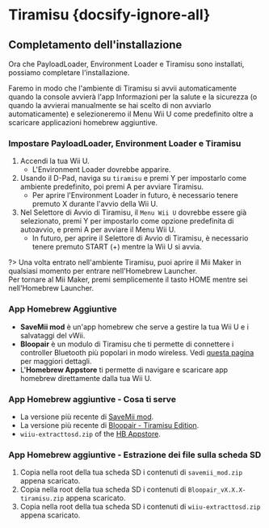# Tiramisu {docsify-ignore-all}

## Completamento dell'installazione

Ora che PayloadLoader, Environment Loader e Tiramisu sono installati, possiamo completare l'installazione.

Faremo in modo che l'ambiente di Tiramisu si avvii automaticamente quando la console avvierà l'app Informazioni per la salute e la sicurezza (o quando la avvierai manualmente se hai scelto di non avviarlo automaticamente) e selezioneremo il Menu Wii U come predefinito oltre a scaricare applicazioni homebrew aggiuntive.

### Impostare PayloadLoader, Environment Loader e Tiramisu

1. Accendi la tua Wii U.
    - L'Environment Loader dovrebbe apparire.
1. Usando il D-Pad, naviga su `tiramisu` e premi Y per impostarlo come ambiente predefinito, poi premi A per avviare Tiramisu.
    - Per aprire l'Environment Loader in futuro, è necessario tenere premuto X durante l'avvio della Wii U.
1. Nel Selettore di Avvio di Tiramisu, il `Menu Wii U` dovrebbe essere già selezionato, premi Y per impostarlo come opzione predefinita di autoavvio, e premi A per avviare il Menu Wii U.
    - In futuro, per aprire il Selettore di Avvio di Tiramisu, è necessario tenere premuto START (+) mentre la Wii U si avvia.

?> Una volta entrato nell'ambiente Tiramisu, puoi aprire il Mii Maker in qualsiasi momento per entrare nell'Homebrew Launcher. <br>Per tornare al Mii Maker, premi semplicemente il tasto HOME mentre sei nell'Homebrew Launcher.

### App Homebrew Aggiuntive

- **SaveMii mod** è un'app homebrew che serve a gestire la tua Wii U e i salvataggi del vWii.
- **Bloopair** è un modulo di Tiramisu che ti permette di connettere i controller Bluetooth più popolari in modo wireless. Vedi [questa pagina](https://gbatemp.net/threads/bloopair-connect-controllers-from-other-consoles-natively.594289/) per maggiori dettagli.
- L'**Homebrew Appstore** ti permette di navigare e scaricare app homebrew direttamente dalla tua Wii U.

### App Homebrew aggiuntive - Cosa ti serve

- La versione più recente di [SaveMii mod](https://wiiubru.com/appstore/zips/savemii_mod.zip).
- La versione più recente di [Bloopair - Tiramisu Edition](https://github.com/GaryOderNichts/Bloopair/releases).
- `wiiu-extracttosd.zip` of the [HB Appstore](https://github.com/fortheusers/hb-appstore/releases/).

### App Homebrew aggiuntive - Estrazione dei file sulla scheda SD

1. Copia nella root della tua scheda SD i contenuti di `savemii_mod.zip` appena scaricato.
1. Copia nella root della tua scheda SD i contenuti di `Bloopair_vX.X.X-tiramisu.zip` appena scaricato.
1. Copia nella root della tua scheda SD i contenuti di `wiiu-extracttosd.zip` appena scaricato.
